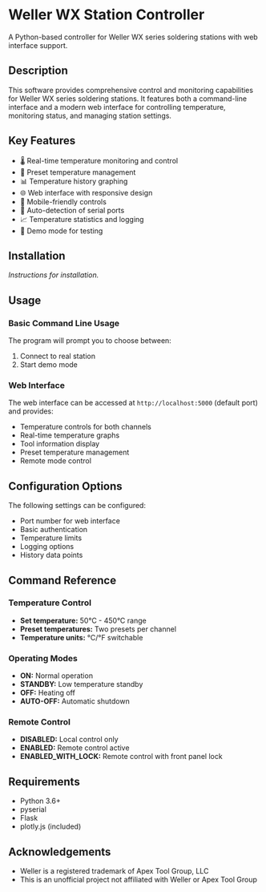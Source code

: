 # Weller WX Station Controller
A Python-based controller for Weller WX series soldering stations with web interface support.

## Description
This software provides comprehensive control and monitoring capabilities for Weller WX series soldering stations. It features both a command-line interface and a modern web interface for controlling temperature, monitoring status, and managing station settings.

## Key Features
- 🌡️ Real-time temperature monitoring and control
- 🎯 Preset temperature management
- 📊 Temperature history graphing
- 🌐 Web interface with responsive design
- 📱 Mobile-friendly controls
- 🔄 Auto-detection of serial ports
- 📈 Temperature statistics and logging
- 🧪 Demo mode for testing

## Installation
*Instructions for installation.*

## Usage

### Basic Command Line Usage
The program will prompt you to choose between:
1. Connect to real station
2. Start demo mode

### Web Interface
The web interface can be accessed at `http://localhost:5000` (default port) and provides:
- Temperature controls for both channels
- Real-time temperature graphs
- Tool information display
- Preset temperature management
- Remote mode control

## Configuration Options
The following settings can be configured:
- Port number for web interface
- Basic authentication
- Temperature limits
- Logging options
- History data points

## Command Reference

### Temperature Control
- **Set temperature:** 50°C - 450°C range
- **Preset temperatures:** Two presets per channel
- **Temperature units:** °C/°F switchable

### Operating Modes
- **ON:** Normal operation
- **STANDBY:** Low temperature standby
- **OFF:** Heating off
- **AUTO-OFF:** Automatic shutdown

### Remote Control
- **DISABLED:** Local control only
- **ENABLED:** Remote control active
- **ENABLED_WITH_LOCK:** Remote control with front panel lock

## Requirements
- Python 3.6+
- pyserial
- Flask
- plotly.js (included)

## Acknowledgements
- Weller is a registered trademark of Apex Tool Group, LLC
- This is an unofficial project not affiliated with Weller or Apex Tool Group
